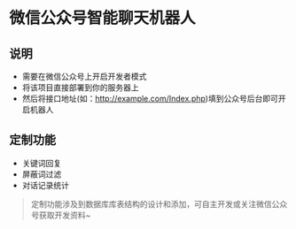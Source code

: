 # 微信公众号智能聊天机器人

## 说明
* 需要在微信公众号上开启开发者模式
* 将该项目直接部署到你的服务器上
* 然后将接口地址(如：http://example.com/Index.php)填到公众号后台即可开启机器人

## 定制功能
* 关键词回复
* 屏蔽词过滤
* 对话记录统计

> 定制功能涉及到数据库库表结构的设计和添加，可自主开发或关注微信公众号获取开发资料~
